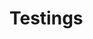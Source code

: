 <!-- TITLE: This Is Only A Test -->
<!-- SUBTITLE: A quick summary of This Is Only A Test -->

# Testings